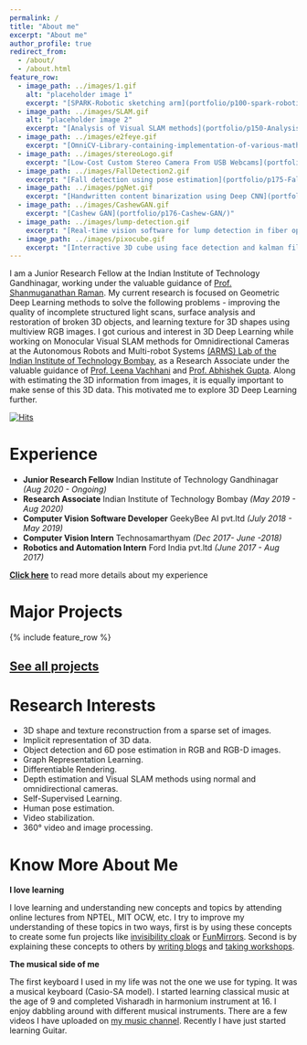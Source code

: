 ```yaml
---
permalink: /
title: "About me"
excerpt: "About me"
author_profile: true
redirect_from: 
  - /about/
  - /about.html
feature_row:
  - image_path: ../images/1.gif
    alt: "placeholder image 1"
    excerpt: "[SPARK-Robotic sketching arm](portfolio/p100-spark-robotic-sketching-arm/)"
  - image_path: ../images/SLAM.gif
    alt: "placeholder image 2"
    excerpt: "[Analysis of Visual SLAM methods](portfolio/p150-Analysis-of-Visual-SLAM-methods/)"
  - image_path: ../images/e2feye.gif
    excerpt: "[OmniCV-Library-containing-implementation-of-various-mathematical-models-for-omnidirectional-camera](portfolio/p170-OmniCV-Library-contains-implementation-of-various-mathematical-models-for-omnidirectional-camera.md)"
  - image_path: ../images/stereoLogo.gif
    excerpt: "[Low-Cost Custom Stereo Camera From USB Webcams](portfolio/p172-Low-Cost-Stereo-Camera-From-USB-Webcams/)"
  - image_path: ../images/FallDetection2.gif
    excerpt: "[Fall detection using pose estimation](portfolio/p175-Fall-Detection-Using-Pose-Estimation/)"
  - image_path: ../images/pgNet.gif
    excerpt: "[Handwritten content binarization using Deep CNN](portfolio/p174-Hand-written-content-binarization-using-Deep-CNN/)"
  - image_path: ../images/CashewGAN.gif
    excerpt: "[Cashew GAN](portfolio/p176-Cashew-GAN/)"
  - image_path: ../images/lump-detection.gif
    excerpt: "[Real-time vision software for lump detection in fiber optic cables](portfolio/p180-Real-time-vision-software-for-lump-detection-in-fiber-optic-cables/)"
  - image_path: ../images/pixocube.gif
    excerpt: "[Interractive 3D cube using face detection and kalman filter based tracking using OpenCV for rendering and No OpenGL](portfolio/p190-Interractive-3D-cube-using-face-detection-and-kalman-filter-based-tracking/)"
---
```

I am a Junior Research Fellow at the Indian Institute of Technology Gandhinagar, working under the valuable guidance of [Prof. Shanmuganathan Raman](https://people.iitgn.ac.in/~shanmuga/index.html). My current research is focused on Geometric Deep Learning methods to solve the following problems - improving the quality of incomplete structured light scans, surface analysis and restoration of broken 3D objects, and learning texture for 3D shapes using multiview RGB images. I got curious and interest in 3D Deep Learning while working on Monocular Visual SLAM methods for Omnidirectional Cameras at the Autonomous Robots and Multi-robot Systems [(ARMS) Lab of the Indian Institute of Technology Bombay](https://www.sc.iitb.ac.in/robotics/index.html), as a Research Associate under the valuable guidance of [Prof. Leena Vachhani](https://www.sc.iitb.ac.in/~leena/) and [Prof. Abhishek Gupta](https://www.me.iitb.ac.in/?q=faculty/Prof.%20Abhishek%20Gupta). Along with estimating the 3D information from images, it is equally important to make sense of this 3D data. This motivated me to explore 3D Deep Learning further.

[![Hits](https://hits.seeyoufarm.com/api/count/incr/badge.svg?url=https%3A%2F%2Fkaustubh-sadekar.github.io&count_bg=%233F8AFF&title_bg=%23555555&icon=&icon_color=%23E7E7E7&title=Website+Views&edge_flat=false)](https://hits.seeyoufarm.com)

Experience
==========
- **Junior Research Fellow** Indian Institute of Technology Gandhinagar *(Aug 2020 - Ongoing)*
- **Research Associate** Indian Institute of Technology Bombay *(May 2019 - Aug 2020)* 
- **Computer Vision Software Developer** GeekyBee AI pvt.ltd *(July 2018 - May 2019)*
- **Computer Vision Intern** Technosamarthyam *(Dec 2017- June -2018)*
- **Robotics and Automation Intern** Ford India pvt.ltd *(June 2017 - Aug 2017)*

**[Click here](/cv.md)** to read more details about my experience


Major Projects
==============

{% include feature_row %}

## [See all projects](/portfolio.html)


Research Interests
==================

- 3D shape and texture reconstruction from a sparse set of images.
- Implicit representation of 3D data.
- Object detection and 6D pose estimation in RGB and RGB-D images.
- Graph Representation Learning.
- Differentiable Rendering.
- Depth estimation and Visual SLAM methods using normal and omnidirectional cameras.
- Self-Supervised Learning.
- Human pose estimation.
- Video stabilization.
- 360&deg; video and image processing.


Know More About Me
==================

**I love learning**

I love learning and understanding new concepts and topics by attending online lectures from NPTEL, MIT OCW, etc. I try to improve my understanding of these topics in two ways, first is by using these concepts to create some fun projects like [invisibility cloak](https://github.com/kaustubh-sadekar/Invisibility_Cloak) or [FunMirrors](https://github.com/kaustubh-sadekar/FunMirrors). Second is by explaining these concepts to others by [writing blogs](https://www.learnopencv.com/author/kaustubh-sadekar/) and [taking workshops](/talks/).

**The musical side of me**

The first keyboard I used in my life was not the one we use for typing. It was a musical keyboard (Casio-SA model). I started learning classical music at the age of 9 and completed Visharadh in harmonium instrument at 16. I enjoy dabbling around with different musical instruments. There are a few videos I have uploaded on [my music channel](https://www.youtube.com/channel/UCnjN-kM-KjY7K7gJyOsZi7g/videos). Recently I have just started learning Guitar.

